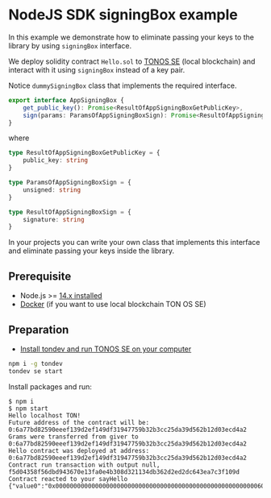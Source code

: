 # NodeJS SDK signingBox example

In this example we demonstrate how to eliminate passing your keys to the library
by using `signingBox` interface.

We deploy solidity contract `Hello.sol` to [TONOS SE](https://docs.ton.dev/86757ecb2/p/2771b0-overview)
(local blockchain) and interact with it using `signingBox` instead of a key pair.

Notice `dummySigningBox` class that implements the required interface.

```ts
export interface AppSigningBox {
    get_public_key(): Promise<ResultOfAppSigningBoxGetPublicKey>,
    sign(params: ParamsOfAppSigningBoxSign): Promise<ResultOfAppSigningBoxSign>,
}
```

where

```ts
type ResultOfAppSigningBoxGetPublicKey = {
    public_key: string
}

type ParamsOfAppSigningBoxSign = {
    unsigned: string
}

type ResultOfAppSigningBoxSign = {
    signature: string
}
```

In your projects you can write your own class that implements this interface
and eliminate passing your keys inside the library.

## Prerequisite

* Node.js >= [14.x installed](https://nodejs.org)
* [Docker](https://docs.docker.com/desktop/#download-and-install) (if you want to use local blockchain TON OS SE)

## Preparation

* [Install tondev and run TONOS SE on your computer](https://docs.ton.dev/86757ecb2/p/206d7d-introduction) 

```sh
npm i -g tondev
tondev se start
```

Install packages and run:

```shell
$ npm i
$ npm start
Hello localhost TON!
Future address of the contract will be: 0:6a77bd82590eeef139d2ef149df31947759b32b3cc25da39d562b12d03ecd4a2
Grams were transferred from giver to 0:6a77bd82590eeef139d2ef149df31947759b32b3cc25da39d562b12d03ecd4a2
Hello contract was deployed at address: 0:6a77bd82590eeef139d2ef149df31947759b32b3cc25da39d562b12d03ecd4a2
Contract run transaction with output null, f5d04358f56dbd943670e13fa0e4b308d321134db362d2ed2dc643ea7c3f109d
Contract reacted to your sayHello {"value0":"0x00000000000000000000000000000000000000000000000000000000603a0a75"}
```

